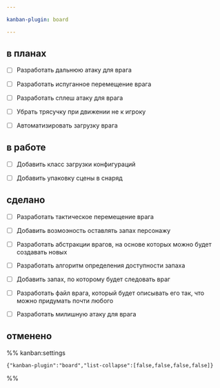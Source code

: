```yaml
---

kanban-plugin: board

---
```


## в планах

- [ ] Разработать дальнюю атаку для врага
- [ ] Разработать испуганное перемещение врага
- [ ] Разработать сплеш атаку для врага
- [ ] Убрать трясучку при движении не к игроку
- [ ] Автоматизировать загрузку врага


## в работе

- [ ] Добавить класс загрузки конфигураций
- [ ] Добавить упаковку сцены в снаряд


## сделано

- [ ] Разработать тактическое перемещение врага
- [ ] Добавить возмоэность оставлять запах персонажу
- [ ] Разработать абстракции врагов, на основе которых можно будет создавать новых
- [ ] Разработать алгоритм определения доступности запаха
- [ ] Добавить запах, по которому будет следовать враг
- [ ] Разработать файл врага, который будет описывать его так, что можно придумать почти любого
- [ ] Разработать милишную атаку для врага


## отменено





%% kanban:settings
```
{"kanban-plugin":"board","list-collapse":[false,false,false,false]}
```
%%